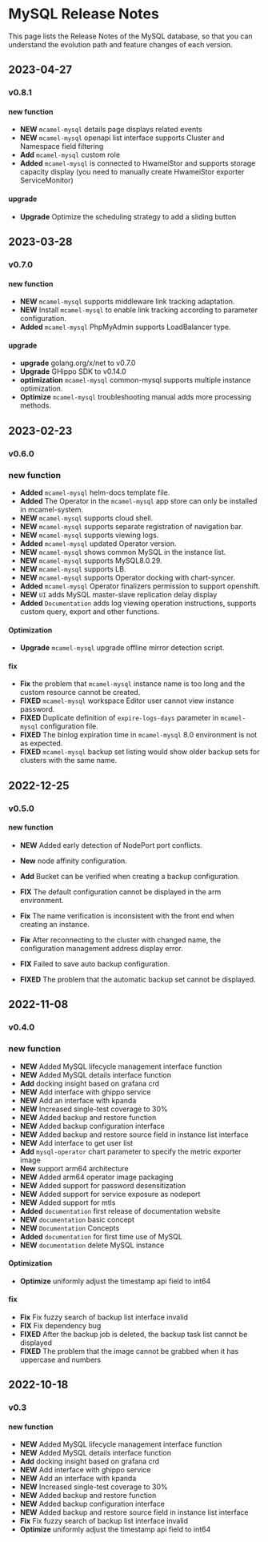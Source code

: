 # MySQL Release Notes

This page lists the Release Notes of the MySQL database, so that you can understand the evolution path and feature changes of each version.

## 2023-04-27

### v0.8.1

#### new function

- **NEW** `mcamel-mysql` details page displays related events
- **NEW** `mcamel-mysql` openapi list interface supports Cluster and Namespace field filtering
- **Add** `mcamel-mysql` custom role
- **Added** `mcamel-mysql` is connected to HwameiStor and supports storage capacity display (you need to manually create HwameiStor exporter ServiceMonitor)

#### upgrade

- **Upgrade** Optimize the scheduling strategy to add a sliding button


## 2023-03-28

### v0.7.0

#### new function

- **NEW** `mcamel-mysql` supports middleware link tracking adaptation.
- **NEW** Install `mcamel-mysql` to enable link tracking according to parameter configuration.
- **Added** `mcamel-mysql` PhpMyAdmin supports LoadBalancer type.

#### upgrade

- **upgrade** golang.org/x/net to v0.7.0
- **Upgrade** GHippo SDK to v0.14.0
- **optimization** `mcamel-mysql` common-mysql supports multiple instance optimization.
- **Optimize** `mcamel-mysql` troubleshooting manual adds more processing methods.

## 2023-02-23

### v0.6.0

### new function

- **Added** `mcamel-mysql` helm-docs template file.
- **Added** The Operator in the `mcamel-mysql` app store can only be installed in mcamel-system.
- **NEW** `mcamel-mysql` supports cloud shell.
- **NEW** `mcamel-mysql` supports separate registration of navigation bar.
- **NEW** `mcamel-mysql` supports viewing logs.
- **Added** `mcamel-mysql` updated Operator version.
- **NEW** `mcamel-mysql` shows common MySQL in the instance list.
- **NEW** `mcamel-mysql` supports MySQL8.0.29.
- **NEW** `mcamel-mysql` supports LB.
- **NEW** `mcamel-mysql` supports Operator docking with chart-syncer.
- **Added** `mcamel-mysql` Operator finalizers permission to support openshift.
- **NEW** `UI` adds MySQL master-slave replication delay display
- **Added** `Documentation` adds log viewing operation instructions, supports custom query, export and other functions.

#### Optimization

- **Upgrade** `mcamel-mysql` upgrade offline mirror detection script.

#### fix

- **Fix** the problem that `mcamel-mysql` instance name is too long and the custom resource cannot be created.
- **FIXED** `mcamel-mysql` workspace Editor user cannot view instance password.
- **FIXED** Duplicate definition of `expire-logs-days` parameter in `mcamel-mysql` configuration file.
- **FIXED** The binlog expiration time in `mcamel-mysql` 8.0 environment is not as expected.
- **FIXED** `mcamel-mysql` backup set listing would show older backup sets for clusters with the same name.

## 2022-12-25

### v0.5.0

#### new function

- **NEW** Added early detection of NodePort port conflicts.
- **New** node affinity configuration.
- **Add** Bucket can be verified when creating a backup configuration.

- **FIX** The default configuration cannot be displayed in the arm environment.
- **Fix** The name verification is inconsistent with the front end when creating an instance.
- **Fix** After reconnecting to the cluster with changed name, the configuration management address display error.
- **FIX** Failed to save auto backup configuration.
- **FIXED** The problem that the automatic backup set cannot be displayed.

## 2022-11-08

### v0.4.0

### new function

- **NEW** Added MySQL lifecycle management interface function
- **NEW** Added MySQL details interface function
- **Add** docking insight based on grafana crd
- **NEW** Add interface with ghippo service
- **NEW** Add an interface with kpanda
- **NEW** Increased single-test coverage to 30%
- **NEW** Added backup and restore function
- **NEW** Added backup configuration interface
- **NEW** Added backup and restore source field in instance list interface
- **NEW** Add interface to get user list
- **Add** `mysql-operator` chart parameter to specify the metric exporter image
- **New** support arm64 architecture
- **NEW** Added arm64 operator image packaging
- **NEW** Added support for password desensitization
- **NEW** Added support for service exposure as nodeport
- **NEW** Added support for mtls
- **Added** `documentation` first release of documentation website
- **NEW** `documentation` basic concept
- **NEW** `Documentation` Concepts
- **Added** `documentation` for first time use of MySQL
- **NEW** `documentation` delete MySQL instance

#### Optimization

- **Optimize** uniformly adjust the timestamp api field to int64

#### fix

- **Fix** Fix fuzzy search of backup list interface invalid
- **FIX** Fix dependency bug
- **FIXED** After the backup job is deleted, the backup task list cannot be displayed
- **FIXED** The problem that the image cannot be grabbed when it has uppercase and numbers

## 2022-10-18

### v0.3

#### new function

- **NEW** Added MySQL lifecycle management interface function
- **NEW** Added MySQL details interface function
- **Add** docking insight based on grafana crd
- **NEW** Add interface with ghippo service
- **NEW** Add an interface with kpanda
- **NEW** Increased single-test coverage to 30%
- **NEW** Added backup and restore function
- **NEW** Added backup configuration interface
- **NEW** Added backup and restore source field in instance list interface
- **Fix** Fix fuzzy search of backup list interface invalid
- **Optimize** uniformly adjust the timestamp api field to int64